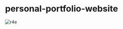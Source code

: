 # personal-portfolio-website
![r4e](https://github.com/akshii03/codsoft/tree/main/Portfolio/personal-portfolio-website)


